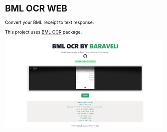# BML OCR WEB

Convert your BML receipt to text response.

This project uses [BML OCR](https://github.com/baraveli/bml-ocr) package.

![screenshot](screenshot.PNG)
